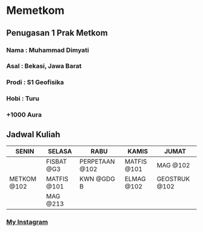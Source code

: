 # Memetkom

## Penugasan 1 Prak Metkom
### Nama : Muhammad Dimyati
### Asal : Bekasi, Jawa Barat
### Prodi : S1 Geofisika
### Hobi : Turu
### +1000 Aura
## Jadwal Kuliah
| SENIN | SELASA | RABU | KAMIS | JUMAT |
| ----------- | ----------- | ----------- | ----------- | ----------- |
|   | FISBAT @G3 | PERPETAAN @102 | MATFIS @101 | MAG @102 |
| METKOM @102 | MATFIS @101 | KWN @GDG B | ELMAG @102 | GEOSTRUK @102 |
|   | MAG @213 |   |   |   |

### [My Instagram](https://www.instagram.com/_dimyatiii)

